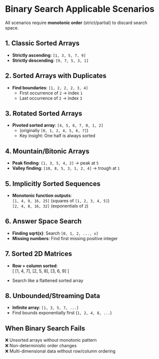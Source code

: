 # Binary Search Applicable Scenarios

All scenarios require **monotonic order** (strict/partial) to discard search space.

## 1. Classic Sorted Arrays

- **Strictly ascending**: `[1, 3, 5, 7, 9]`  
- **Strictly descending**: `[9, 7, 5, 3, 1]`  

## 2. Sorted Arrays with Duplicates

- **Find boundaries**:  `[1, 2, 2, 2, 3, 4]`  
  - First occurrence of `2` → index `1`  
  - Last occurrence of `2` → index `3`  

## 3. Rotated Sorted Arrays

- **Pivoted sorted array**:  `[4, 5, 6, 7, 0, 1, 2]`
  - (originally `[0, 1, 2, 4, 5, 6, 7]`)  
  - Key insight: One half is always sorted  

## 4. Mountain/Bitonic Arrays

- **Peak finding**:  `[1, 3, 5, 4, 2]` → peak at `5`  
- **Valley finding**:  `[10, 8, 5, 3, 1, 2, 4]` → trough at `1`  

## 5. Implicitly Sorted Sequences

- **Monotonic function outputs**:  
  `[1, 4, 9, 16, 25]` (squares of `[1, 2, 3, 4, 5]`)  
  `[2, 4, 8, 16, 32]` (exponentials of `2`)  

## 6. Answer Space Search

- **Finding sqrt(x)**: Search `[0, 1, 2, ..., x]`  
- **Missing numbers**: Find first missing positive integer  

## 7. Sorted 2D Matrices

- **Row + column sorted**:  
[ [1, 4, 7],
[2, 5, 8],
[3, 6, 9] ]

- Search like a flattened sorted array  

## 8. Unbounded/Streaming Data

- **Infinite array**: `[1, 3, 5, 7, ...]`  
- Find bounds exponentially first (`1, 2, 4, 8, ...`)  

## When Binary Search **Fails**

❌ Unsorted arrays without monotonic pattern  
❌ Non-deterministic order changes  
❌ Multi-dimensional data without row/column ordering
